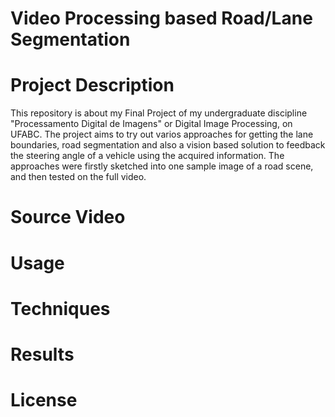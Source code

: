 #  Video Processing based Road/Lane Segmentation  

# Project Description

This repository is about my Final Project of my undergraduate discipline "Processamento Digital de Imagens" or Digital Image Processing, on UFABC. The project aims to try out varios approaches for getting the lane boundaries, road segmentation and also a vision based solution to feedback the steering angle of a vehicle using the acquired information. The approaches were firstly sketched into one sample image of a road scene, and then tested on the full video.

# Source Video

# Usage

# Techniques

# Results

# License
